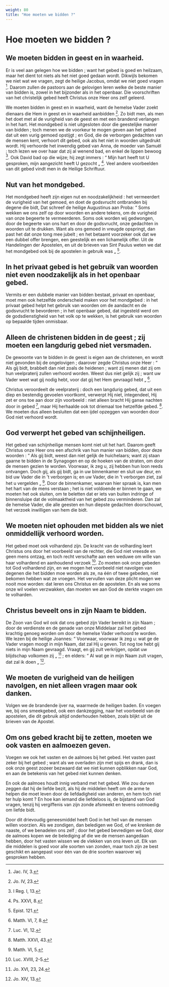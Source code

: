```yaml
---
weight: 80
title: "Hoe moeten we bidden ?"
---
```


# Hoe moeten we bidden ?

## We moeten bidden in geest en in waarheid.

Er is veel aan gelegen hoe we bidden ; want het gebed is goed en heilzaam, maar het dient tot niets als het niet goed gedaan wordt. Dikwijls bekomen we niet wat we vragen, zegt de heilige Jacobus, omdat we niet goed vragen [^598.1]. Daarom zullen de pastoors aan de gelovigen leren welke de beste manier van bidden is, zowel in het bijzonder als in het openbaar.  Die voorschriften van het christelijk gebed heeft Christus onze Heer ons zelf geleerd.

We moeten bidden in geest en in waarheid, want de hemelse Vader zoekt dienaars die Hem in geest en in waarheid aanbidden [^598.2]. Zo bidt men, als men het doet met al de vurigheid van de geest en met een brandend verlangen in het hart. Het mondgebed is niet uitgesloten door die geestelijke manier van bidden ; toch menen we de voorkeur te mogen geven aan het gebed dat uit een vurig gemoed opstijgt ; en God, die de verborgen gedachten van de mensen kent, verhoort dit gebed, ook als het niet in woorden uitgedrukt wordt. Hij verhoorde het inwendig gebed van Anna, de moeder van Samuël ; toch lezen we over haar dat zij al wenend bad, en enkel de lippen bewoog [^598.3].  Ook David bad op die wijze; hij zegt immers : “ Mijn hart heeft tot U gesproken, mijn aangezicht heeft U gezocht „ [^598.4]. Veel andere voorbeelden van dit gebed vindt men in de Heilige Schriftuur.

[^598.1]: Jac. IV, 3.

[^598.2]: Jo. IV, 23.

[^598.3]: I Reg. I, 13.

[^598.4]: Ps. XXVI, 8.

## Nut van het mondgebed.

Het mondgebed heeft zijn eigen nut en noodzakelijkheid : het vermeerdert de vurigheid van het gemoed, en doet de godsvrucht ontbranden bij degene die bidt, Dat schreef de heilige Augustinus aan Proba: “ Soms wekken we ons zelf op door woorden en andere tekens, om de vurigheid van onze begeerte te vermeerderen. Soms ook worden wij gedwongen, door de begeerte van ons hart en door de godsvrucht, onze gedachten in woorden uit te drukken. Want als ons gemoed in vreugde opspringt, dan past het dat onze tong mee jubelt ; en het betaamt voorzeker ook dat we een dubbel offer brengen, een geestelijk en een lichamelijk offer. Uit de Handelingen der Apostelen, en uit de brieven van Sint Paulus weten we dat het mondgebed ook bij de apostelen in gebruik was „ [^599.1].

## In het privaat gebed is het gebruik van woorden niet even noodzakelijk als in het openbaar gebed.

Vermits er een dubbele manier van bidden bestaat, privaat en openbaar, moet men ook hetzelfde onderscheid maken voor het mondgebed : in het privaat gebed helpt het gebruik van woorden om de aandacht en de godsvrucht te bevorderen ; in het openbaar gebed, dat ingesteld werd om de godsdienstigheid van het volk op te wekken, is het gebruik van woorden op bepaalde tijden onmisbaar.

[^599.1]: Epist. 121.

## Alleen de christenen bidden in de geest ; zij moeten een langdurig gebed niet versmaden.

De gewoonte van te bidden in de geest is eigen aan de christenen, en wordt niet gevonden bij de ongelovigen ; daarover zegde Christus onze Heer : “ Als gij bidt, brabbelt dan niet zoals de heidenen ; want zij menen dat zij om hun veelpraterij zullen verhoord worden. Weest dus niet gelijk zij ; want uw Vader weet wat gij nodig hebt, voor dat gij het Hem gevraagd hebt „ [^600.1].

Christus veroordeelt de veelpraterij : doch een langdurig gebed, dat uit een diep en bestendig gevoelen voortkomt, verwerpt Hij niet, integendeel, Hij zet er ons toe aan door zijn voorbeeld : niet alleen bracht Hij ganse nachten door in gebed [^600.2], maar Hij herhaalde ook tot driemaal toe hetzelfde gebed. [^600.3]. We moeten dus alleen besluiten dat een ijdel opzeggen van woorden door God niet verhoord wordt.

## God verwerpt het gebed van schijnheiligen.

Het gebed van schijnheilige mensen komt niet uit het hart. Daarom geeft Christus onze Heer ons een afschrik van hun manier van bidden, door deze woorden : “ Als gij bidt, weest dan niet gelijk de huichelaars; want zij staan gaarne te bidden in de Synagogen en op de hoeken van de straten, om door de mensen gezien te worden. Voorwaar, ik zeg u, zij hebben hun loon reeds ontvangen. Doch gij, als gij bidt, ga in uw binnenkamer en sluit uw deur, en bid uw Vader die in ’t verborgen is; en uw Vader, die in ’t verborgen ziet, zal het u vergelden „ [^600.4]. Door de binnenkamer, waarvan hier spraak is, kan men het hart van de mens verstaan ; het is niet voldoende er binnen te gaan, we moeten het ook sluiten, om te beletten dat er iets van buiten indringe of binnensluipe dat de volmaaktheid van het gebed zou verminderen. Dan zal de hemelse Vader, die alle geesten en hun diepste gedachten doorschouwt, het verzoek inwilligen van hem die bidt.

[^600.1]: Matth. VI, 7, 8.

[^600.2]: Luc. VI, 12.

[^600.3]: Matth. XXVI, 43.

[^600.4]: Matth. VI, 5.

## We moeten niet ophouden met bidden als we niet onmiddellijk verhoord worden.

Het gebed moet ook volhardend zijn. De kracht van de volharding leert Christus ons door het voorbeeld van de rechter, die God niet vreesde en geen mens ontzag, en toch recht verschafte aan een weduwe om wille van haar volhardend en aanhoudend verzoek [^601.1]. Zo moeten ook onze gebeden tot God volhardend zijn, en we mogen het voorbeeld niet navolgen van degenen die het bidden moe worden als ze, na één of twee gebeden, niet bekomen hebben wat ze vroegen. Het vervullen van deze plicht mogen we nooit moe worden: dat leren ons Christus en de apostelen. En als we soms onze wil voelen verzwakken, dan moeten we aan God de sterkte vragen om te volharden.

## Christus beveelt ons in zijn Naam te bidden.

De Zoon van God wil ook dat ons gebed zijn Vader bereikt in zijn Naam ; door de verdienste en de genade van onze Middelaar zal het gebed krachtig genoeg worden om door de hemelse Vader verhoord te worden. We lezen bij de heilige Joannes: “ Voorwaar, voorwaar ik zeg u: wat ge de Vader vragen moogt in mijn Naam, dat zal Hij u geven. Tot nog toe hebt gij niets in mijn Naam gevraagd. Vraagt, en gij zult verkrijgen, opdat uw blijdschap volkomen zij „ [^601.2] ; en elders: “ Al wat ge in mijn Naam zult vragen, dat zal ik doen „ [^601.3].

[^601.1]: Luc. XVIII, 2-5.

[^601.2]: Jo. XVI, 23, 24.

[^601.3]: Jo. XIV, 13.

## We moeten de vurigheid van de heiligen navolgen, en niet alleen vragen maar ook danken.

Volgen we de brandende ijver na, waarmede de heiligen baden. En voegen we, bij ons smeekgebed, ook een dankzegging, naar het voorbeeld van de apostelen, die dit gebruik altijd onderhouden hebben, zoals blijkt uit de brieven van de Apostel.

## Om ons gebed kracht bij te zetten, moeten we ook vasten en aalmoezen geven.

Voegen we ook het vasten en de aalmoes bij het gebed. Het vasten past zeker bij het gebed ; want als we overladen zijn met spijs en drank, dan is ook onze geest zozeer bezwaard dat we niet kunnen opblikken naar God, en aan de betekenis van het gebed niet kunnen denken.

En ook de aalmoes houdt innig verband met het gebed. Wie zou durven zeggen dat hij de liefde bezit, als hij de middelen heeft om de arme te helpen die moet leven door de liefdadigheid van anderen, en hem toch niet ter hulp komt ? En hoe kan iemand die liefdeloos is, de bijstand van God vragen, tenzij hij vergiffenis van zijn zonde afsmeekt en tevens ootmoedig om liefde bidt.

Door dit drievoudig geneesmiddel heeft God in het heil van de mensen willen voorzien. Als we zondigen, dan beledigen we God, of we krenken de naaste, of we benadelen ons zelf ; door het gebed bevredigen we God, door de aalmoes kopen we de belediging af die we de mensen aangedaan hebben, door het vasten wissen we de vlekken van ons leven uit. Elk van die middelen is goed voor alle soorten van zonden, maar toch zijn ze best geschikt en aangepast voor één van de drie soorten waarover wij gesproken hebben.

